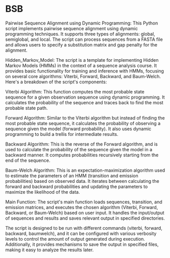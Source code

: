 # BSB

Pairwise Sequence Alignment using Dynamic Programming:
This Python script implements pairwise sequence alignment using dynamic programming techniques. 
It supports three types of alignments: global, semiglobal, and local. The script can process sequences from a FASTA file and allows users to specify a substitution matrix and gap penalty for the alignment.


Hidden_Markov_Model:
The script is a template for implementing Hidden Markov Models (HMMs) in the context of a sequence analysis course. 
It provides basic functionality for training and inference with HMMs, focusing on several core algorithms: 
Viterbi, Forward, Backward, and Baum-Welch. Here's a breakdown of the script's components:

Viterbi Algorithm: This function computes the most probable state sequence for a given observation sequence using dynamic programming. 
It calculates the probability of the sequence and traces back to find the most probable state path.

Forward Algorithm: Similar to the Viterbi algorithm but instead of finding the most probable state sequence, 
it calculates the probability of observing a sequence given the model (forward probability). 
It also uses dynamic programming to build a trellis for intermediate results.

Backward Algorithm: This is the reverse of the Forward algorithm, and is used to calculate the probability of the sequence given the model in a backward manner. 
It computes probabilities recursively starting from the end of the sequence.

Baum-Welch Algorithm: This is an expectation-maximization algorithm used to estimate the parameters of an HMM (transition and emission probabilities) 
based on observed data. 
It iterates between calculating the forward and backward probabilities and updating the parameters to maximize the likelihood of the data.

Main Function: The script's main function loads sequences, transition, and emission matrices, and executes the chosen algorithm
(Viterbi, Forward, Backward, or Baum-Welch) based on user input. 
It handles the input/output of sequences and results and saves relevant output in specified directories.

The script is designed to be run with different commands (viterbi, forward, backward, baumwelch), 
and it can be configured with various verbosity levels to control the amount of output generated during execution. 
Additionally, it provides mechanisms to save the output in specified files, making it easy to analyze the results later.







